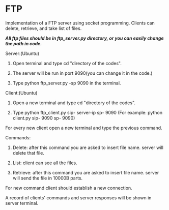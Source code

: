 # FTP
Implementation of a FTP server using socket programming. Clients can delete, retrieve, and take list of files.


***All ftp files should be in ftp_server.py directory, or you can easily change the path in code.***

Server:(Ubuntu)

1. Open terminal and type cd "directory of the codes".

2. The server will be run in port 9090(you can change it in the code.)

3. Type python ftp_server.py -sp 9090 in the terminal.

Client:(Ubuntu)

1. Open a new terminal and type cd "directory of the codes".

2. Type python ftp_client.py sip- server-ip sp- 9090 (For example: python client.py sip- 9090 sp- 9090)

For every new client open a new terminal and type the previous command.

Commands:

1. Delete: after this command you are asked to insert file name. server will delete that file.

2. List: client can see all the files.

3. Retrieve: after this command you are asked to insert file name. server will send the file in 10000B parts. 

For new command client should establish a new connection.

A record of clients' commands and server responses will be shown in server terminal.
